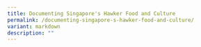 ```yaml
---
title: Documenting Singapore's Hawker Food and Culture
permalink: /documenting-singapore-s-hawker-food-and-culture/
variant: markdown
description: ""
---
```

